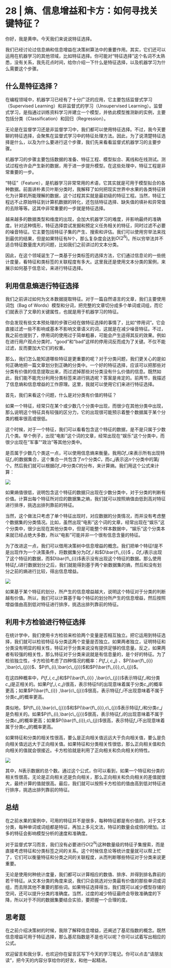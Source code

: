 # 28 \| 熵、信息增益和卡方：如何寻找关键特征？

你好，我是黄申。今天我们来说说特征选择。

我们已经讨论过信息熵和信息增益在决策树算法中的重要作用。其实，它们还可以运用在机器学习的其他领域，比如特征选择。你可能对“特征选择”这个名词不太熟悉，没有关系，我先花点时间，给你介绍一下什么是特征选择，以及机器学习为什么需要这个步骤。

## 什么是特征选择？

在编程领域中，机器学习已经有了十分广泛的应用，它主要包括监督式学习（Supervised Learning）和非监督式的学习（Unsupervised Learning）。监督式学习，是指通过训练资料学习并建立一个模型，并依此模型推测新的实例，主要包括分类（Classification）和回归（Regression）。

无论是在监督学习还是非监督学习中，我们都可以使用特征选择。不过，我今天要聊的特征选择，会聚焦在监督式学习中的特征处理方法。因此，为了说清楚特征选择是什么，以及为什么要进行这个步骤，我们先来看看监督式机器学习的主要步骤。

机器学习的步骤主要包括数据的准备、特征工程、模型拟合、离线和在线测试。测试过程也许会产生新的数据，用于进一步提升模型。在这些处理中，特征工程是非常重要的一步。

“特征”（Feature），是机器学习非常常用的术语，它其实就是可用于模型拟合的各种数据。前面讲朴素贝叶斯分类时，我解释了如何把现实世界中水果的各类特征转化为计算机所能理解的数据，这个过程其实就是最初级的特征工程。当然，特征工程远不止原始特征到计算机数据的转化，还包括特征选择、缺失值的填补和异常值的去除等等。这其中非常重要的一步就是特征选择。

<!-- [[[read_end]]] -->

越来越多的数据类型和维度的出现，会加大机器学习的难度，并影响最终的准确度。针对这种情形，特征选择尝试发掘和预定义任务相关的特征，同时过滤不必要的噪音特征。它主要包括特征子集的产生、搜索和评估。我们可以使用穷举法来找到最优的结果，但是如果特征有$N$个，那么复杂度会达到$O(2^{N})$。所以穷举法并不适合特征数量庞大的问题，比如我们之前讲过的文本分类。

因此，在这个领域诞生了一类基于分类标签的选择方法，它们通过信息论的一些统计度量，看特征和类标签的关联程度有多大。这里我还是使用文本分类的案例，来展示如何基于信息论，来进行特征选择。

## 利用信息熵进行特征选择

我们之前讲过如何为文本数据提取特征。对于一篇自然语言的文章，我们主要使用词包（Bag of Words）模型和分词，把完整的文章切分成多个单词或词组，而它们就表示了文章的关键属性，也就是用于机器学习的特征。

你会发现有些文本预处理的步骤已经在做特征选择的事情了，比如“停用词”。它会直接过滤一些不影响或基本不影响文章语义的词，这就是在减少噪音特征。不过，我之前也提到了，停用词的使用过于简单粗暴，可能会产生适得其反的效果。例如在进行用户观点分类时，“good”和“bad”这样的停用词反而成为了关键。不仅不能过滤，反而要加大它们的权重。

那么，我们怎么能知道哪些特征是更重要的呢？对于分类问题，我们更关心的是如何正确地把一篇文章划分到正确的分类中。一个好的特征选择，应该可以把那些对分类有价值的信息提取出来，而过滤掉那些对分类没有什么价值的信息。既然如此，我们能不能充分利用分类标签来进行挑选呢？答案是肯定的。前两节，我描述了信息熵和信息增益的工作原理。这里，我就可以使用它们来进行特征选择。

首先，我们来看这个问题，什么是对分类有价值的特征？

如果一个特征，经常只在某个或少数几个分类中出现，而很少在其他分类中出现，那么说明这个特征具有较强的区分力，它的出现很可能预示着整个数据属于某个分类的概率很高或很低。

这个时候，对于一个特征，我们可以看看包含这个特征的数据，是不是只属于少数几个类。举个例子，出现“电影”这个词的文章，经常出现在“娱乐”这个分类中，而很少出现在“军事”“政治”等其他分类中。

是否属于少数几个类这一点，可以使用信息熵来衡量。我用$Df\_{i}$来表示所有出现特征$f\_{i}$的数据集合，这个集合一共包含了$n$个分类$C$，而$c\_{j}$表示这$n$个分类中的第$j$个。然后我们就可以根据$Df\_{i}$中分类$C$的分布，来计算熵。我们用这个公式来计算：

![](<https://static001.geekbang.org/resource/image/4f/6e/4f316dd9824e5522a71a8de54102796e.png?wh=462*102>)

如果熵值很低，说明包含这个特征的数据只出现在少数分类中，对于分类的判断有价值。计算出每个特征所对应的数据集之熵，我们就可以按照熵值由低到高对特征进行排序，挑选出排列靠前的特征。

当然，这个做法只考虑了单个特征出现时，对应数据的分类情况，而并没有考虑整个数据集的分类情况。比如，虽然出现“电影”这个词的文章，经常出现在“娱乐”这个分类中，很少出现在其他分类中，但是可能整个样本数据中，“娱乐”这个分类本来就已经占绝大多数，所以“电影”可能并非一个很有信息含量的特征。

为了改进这一点，我们可以借用决策树中信息增益的概念。我们把单个特征f是不是出现作为一个决策条件，将数据集分为$Df\_{i}$ 和$D\bar{f\_{i}}$ ，$Df\_{i}$表示出现了这个特征的数据，而$D\bar{f\_{i}}$表示没有出现这个特征的数据。那么使用特征$f\_{i}$进行数据划分之后，我们就能得到基于两个新数据集的熵，然后和没有划分之前的熵进行比较，得出信息增益。

![](<https://static001.geekbang.org/resource/image/a6/34/a6a9e6ce3eab1fa755488f8c82c1ac34.png?wh=1422*122>)

如果基于某个特征的划分，所产生的信息增益越大，说明这个特征对于分类的判断越有价值。所以，我们可以计算基于每个特征的划分所产生的信息增益，然后按照增益值由高到低对特征进行排序，挑选出排列靠前的特征。

## 利用卡方检验进行特征选择

在统计学中，我们使用卡方检验来检验两个变量是否相互独立。把它运用到特征选择，我们就可以检验特征与分类这两个变量是否独立。如果两者独立，证明特征和分类没有明显的相关性，特征对于分类来说没有提供足够的信息量。反之，如果两者有较强的相关性，那么特征对于分类来说就是有信息量的，是个好的特征。为了检验独立性，卡方检验考虑了四种情况的概率：$P(f\_{i},c\_{j})$ 、$P(\bar{f\_{i}} ,\bar{c\_{j}})$、$P(f\_{i},\bar{c\_{j}})$和$P(\bar{f\_{i}},c\_{j})$。

在这四种概率中，$P(f\_{i},c\_{j})$和$P(\bar{f\_{i}} ,\bar{c\_{j}})$表示特征$f\_{i}$和分类$c\_{j}$是正相关的。如果$P(f\_{i},c\_{j})$很高，表示特征fi的出现意味着属于分类$c\_{j}$的概率更高；如果$P(\bar{f\_{i}} ,\bar{c\_{j}})$很高，表示特征$f\_{i}$不出现意味着不属于分类$c\_{j}$的概率更高。

类似地，$P(f\_{i},\bar{c\_{j}})$和$P(\bar{f\_{i}},c\_{j})$表示特征$f\_{i}$和分类$c\_{j}$是负相关的。如果$P(f\_{i},\bar{c\_{j}})$很高，表示特征$f\_{i}$的出现意味着不属于分类$c\_{j}$的概率更高；如果$P(\bar{f\_{i}},c\_{j})$很高，表示特征$f\_{i}$不出现意味着属于分类$c\_{j}$的概率更高。

如果特征和分类的相关性很高，要么是正向相关值远远大于负向相关值，要么是负向相关值远远大于正向相关值。如果特征和分类相关性很低，那么正向相关值和负向相关的值就会很接近。卡方检验就是利用了正向相关和负向相关的特性。

![](<https://static001.geekbang.org/resource/image/9e/3d/9ec2338131ede3bd92b5abdc798ad33d.png?wh=658*172>)

其中，$N$表示数据的总个数。通过这个公式，你可以看到，如果一个特征和分类的相关性很高，无论是正向相关还是负向相关，那么正向相关和负向相关的差值就很大，最终计算的值就很高。最后，我们就可以按照卡方检验的值由高到低对特征进行排序，挑选出排列靠前的特征。

## 总结

在之前水果的案例中，可用的特征并不是很多，每种特征都是有价值的。对于文本分类，每种单词或词组都是特征，再加上多元文法，特征的数量会成倍的增加。过多的特征会影响模型分析的速度和准确度。

对于监督式学习而言，我们没有必要进行$O(2^{N})$这种数量级的特征子集搜索，而是直接考虑特征和分类标签之间的关系。这个时候信息论等统计度量就可以帮上忙了，它们可以衡量特征和分类之间的关联程度，从而判断哪些特征对于分类来说更重要。

无论是使用何种统计度量，我们都可以计算相应的数值、排序、并得到排名靠前的若干特征。从文本分类的角度来说，我们只会挑选对分类最有价值的那些单词或词组，而去除其他不重要的那些词。如果特征选择得当，我们既可以减少模型存储的空间，还可以提升分类的准确度。当然，过度的减少特征最终会导致准确度的下降，所以对于不同的数据集要结合实验，要把握一个合理的度。

## 思考题

在之前介绍决策树的时候，我除了解释信息增益，还阐述了基尼指数的概念。既然信息增益可用于特征选择，那么基尼指数是不是也可以呢？你可以试着写出相应的公式。

<span class="orange">欢迎留言和我分享，也欢迎你在留言区写下今天的学习笔记。你可以点击“请朋友读”，把今天的内容分享给你的好友，和他一起精进。</span>


